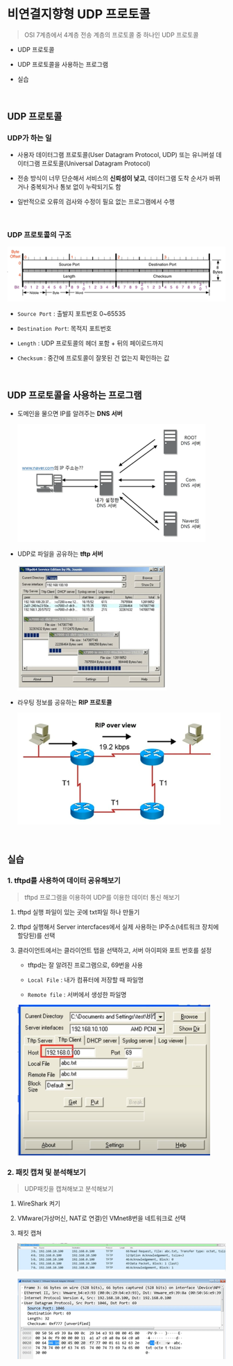 # 비연결지향형 UDP 프로토콜

> OSI 7계층에서 4계층 전송 계층의 프로토콜 중 하나인 UDP 프로토콜

* UDP 프로토콜

* UDP 프로토콜을 사용하는 프로그램

* 실습

<br/>

## UDP 프로토콜

### UDP가 하는 일

* 사용자 데이터그램 프로토콜(User Datagram Protocol, UDP) 또는 유니버설 데이터그램 프로토콜(Universal Datagram Protocol)

* 전송 방식이 너무 단순해서 서비스의 **신뢰성이 낮고**, 데이터그램 도착 순서가 바뀌거나 중복되거나 통보 없이 누락되기도 함

* 일반적으로 오류의 검사와 수정이 필요 없는 프로그램에서 수행

<br/>

### UDP 프로토콜의 구조

![](8장-비연결지향형-UDP-프로토콜.assets/2022-07-23-22-24-56-image.png)

* `Source Port` : 출발지 포트번호 0~65535

* `Destination Port`: 목적지 포트번호

* `Length` : UDP 프로토콜의 헤더 포함 + 뒤의 페이로드까지

* `Checksum` : 중간에 프로토콜이 잘못된 건 없는지 확인하는 값

<br/>

## UDP 프로토콜을 사용하는 프로그램

* 도메인을 물으면 IP를 알려주는 **DNS 서버**
  
  <img src="8장-비연결지향형-UDP-프로토콜.assets/2022-07-23-22-27-10-image.png" title="" alt="" width="433">

* UDP로 파일을 공유하는 **tftp 서버**
  
  <img src="8장-비연결지향형-UDP-프로토콜.assets/2022-07-23-22-27-36-image.png" title="" alt="" width="344">

* 라우팅 정보를 공유하는 **RIP 프로토콜**
  
  <img src="8장-비연결지향형-UDP-프로토콜.assets/2022-07-23-22-28-02-image.png" title="" alt="" width="468">

<br/>

## 실습

### 1. tftpd를 사용하여 데이터 공유해보기

> tftpd 프로그램을 이용하여 UDP를 이용한 데이터 통신 해보기

1. tftpd 실행 파일이 있는 곳에 txt파일 하나 만들기

2. tftpd 실행해서 Server intercfaces에서 실제 사용하는 IP주소(네트워크 장치에 할당된)를 선택

3. 클라이언트에서는 클라이언트 탭을 선택하고, 서버 아이피와 포트 번호를 설정
   
   * tftpd는 잘 알려진 프로그램으로, 69번을 사용
   
   * `Local File` : 내가 컴퓨터에 저장할 때 파일명
   
   * `Remote file` : 서버에서 생성한 파일명
   
   <img src="8장-비연결지향형-UDP-프로토콜.assets/2022-07-23-22-31-46-image.png" title="" alt="" width="444">

### 2. 패킷 캡쳐 및 분석해보기

> UDP패킷을 캡쳐해보고 분석해보기

1. WireShark 켜기

2. VMware(가상머신, NAT로 연결)인 VMnet8번을 네트워크로 선택

3. 패킷 캡쳐
   
   ![](8장-비연결지향형-UDP-프로토콜.assets/2022-07-23-22-41-14-image.png)
   
   ![](8장-비연결지향형-UDP-프로토콜.assets/2022-07-23-22-45-30-image.png)
